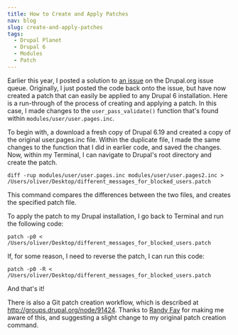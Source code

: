 ```yaml
---
title: How to Create and Apply Patches
nav: blog
slug: create-and-apply-patches
tags:
  - Drupal Planet
  - Drupal 6
  - Modules
  - Patch
---
```

Earlier this year, I posted a solution to [an issue](http://drupal.org/node/753898) on the Drupal.org issue queue. Originally, I just posted the code back onto the issue, but have now created a patch that can easily be applied to any Drupal 6 installation. Here is a run-through of the process of creating and applying a patch. In this case, I made changes to the `user_pass_validate()` function that's found within `modules/user/user.pages.inc`.

To begin with, a download a fresh copy of Drupal 6.19 and created a copy of the original user.pages.inc file. Within the duplicate file, I made the same changes to the function that I did in earlier code, and saved the changes. Now, within my Terminal, I can navigate to Drupal's root directory and create the patch.

    diff -rup modules/user/user.pages.inc modules/user/user.pages2.inc > /Users/oliver/Desktop/different_messages_for_blocked_users.patch

This command compares the differences between the two files, and creates the specified patch file.

To apply the patch to my Drupal installation, I go back to Terminal and run the following code:

    patch -p0 < /Users/oliver/Desktop/different_messages_for_blocked_users.patch

If, for some reason, I need to reverse the patch, I can run this code:

    patch -p0 -R < /Users/oliver/Desktop/different_messages_for_blocked_users.patch

And that's it!

There is also a Git patch creation workflow, which is described at <http://groups.drupal.org/node/91424>. Thanks to [Randy Fay](http://randyfay.com) for making me aware of this, and suggesting a slight change to my original patch creation command.